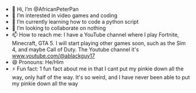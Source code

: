 - 👋 Hi, I’m @AfricanPeterPan
- 👀 I’m interested in video games and coding
- 🌱 I’m currently learning how to code a python script
- 💞️ I’m looking to collaborate on nothing
- 📫 How to reach me: I have a YouTube channel where I play Fortnite, Minecraft, GTA 5. I will start playing other games soon, such as the Sim 4, and maybe Call of Duty. The Youtube channel it's www.youtube.com/@ablackguy17
- 😄 Pronouns: He/Him
- ⚡ Fun fact: 1 fun fact about me in that I cant put my pinkie down all the way, only half of the way. It's so weird, and I have never been able to put my pinkie down all the way

<!---
AfricanPeterPan/Celestin is a ✨ special ✨ repository because its `README.md` (this file) appears on your GitHub profile.
You can click the Preview link to take a look at your changes.
--->
